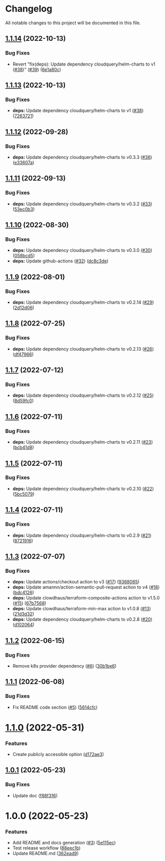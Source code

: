 # Changelog

All notable changes to this project will be documented in this file.

## [1.1.14](https://github.com/cloudquery/terraform-gcp-cloudquery/compare/v1.1.13...v1.1.14) (2022-10-13)


### Bug Fixes

* Revert "fix(deps): Update dependency cloudquery/helm-charts to v1 ([#38](https://github.com/cloudquery/terraform-gcp-cloudquery/issues/38))" ([#39](https://github.com/cloudquery/terraform-gcp-cloudquery/issues/39)) ([6e1a80c](https://github.com/cloudquery/terraform-gcp-cloudquery/commit/6e1a80cf1f92716bc93a252ae2b232e6f9b90afc))

## [1.1.13](https://github.com/cloudquery/terraform-gcp-cloudquery/compare/v1.1.12...v1.1.13) (2022-10-13)


### Bug Fixes

* **deps:** Update dependency cloudquery/helm-charts to v1 ([#38](https://github.com/cloudquery/terraform-gcp-cloudquery/issues/38)) ([7263721](https://github.com/cloudquery/terraform-gcp-cloudquery/commit/7263721f6a3e9b6121a273143ad6b940856ce259))

## [1.1.12](https://github.com/cloudquery/terraform-gcp-cloudquery/compare/v1.1.11...v1.1.12) (2022-09-28)


### Bug Fixes

* **deps:** Update dependency cloudquery/helm-charts to v0.3.3 ([#36](https://github.com/cloudquery/terraform-gcp-cloudquery/issues/36)) ([e33607a](https://github.com/cloudquery/terraform-gcp-cloudquery/commit/e33607ae25e8498fd668bb4a708e1603b6448701))

## [1.1.11](https://github.com/cloudquery/terraform-gcp-cloudquery/compare/v1.1.10...v1.1.11) (2022-09-13)


### Bug Fixes

* **deps:** Update dependency cloudquery/helm-charts to v0.3.2 ([#33](https://github.com/cloudquery/terraform-gcp-cloudquery/issues/33)) ([53ec0b3](https://github.com/cloudquery/terraform-gcp-cloudquery/commit/53ec0b384754f678ef4bcff9e265f0c1a79523ea))

## [1.1.10](https://github.com/cloudquery/terraform-gcp-cloudquery/compare/v1.1.9...v1.1.10) (2022-08-30)


### Bug Fixes

* **deps:** Update dependency cloudquery/helm-charts to v0.3.0 ([#30](https://github.com/cloudquery/terraform-gcp-cloudquery/issues/30)) ([058bcd5](https://github.com/cloudquery/terraform-gcp-cloudquery/commit/058bcd542c215ad5746d72bd7269456ab6b5e6a3))
* **deps:** Update github-actions ([#32](https://github.com/cloudquery/terraform-gcp-cloudquery/issues/32)) ([dc8c3de](https://github.com/cloudquery/terraform-gcp-cloudquery/commit/dc8c3de68cf590b0550aa0c79eff8f3fe7339952))

## [1.1.9](https://github.com/cloudquery/terraform-gcp-cloudquery/compare/v1.1.8...v1.1.9) (2022-08-01)


### Bug Fixes

* **deps:** Update dependency cloudquery/helm-charts to v0.2.14 ([#29](https://github.com/cloudquery/terraform-gcp-cloudquery/issues/29)) ([2d12d06](https://github.com/cloudquery/terraform-gcp-cloudquery/commit/2d12d06663ae5e48af6ef820c1019b90b60ca706))

## [1.1.8](https://github.com/cloudquery/terraform-gcp-cloudquery/compare/v1.1.7...v1.1.8) (2022-07-25)


### Bug Fixes

* **deps:** Update dependency cloudquery/helm-charts to v0.2.13 ([#26](https://github.com/cloudquery/terraform-gcp-cloudquery/issues/26)) ([df47966](https://github.com/cloudquery/terraform-gcp-cloudquery/commit/df479665534083626663cedae39a391eeed6cb18))

## [1.1.7](https://github.com/cloudquery/terraform-gcp-cloudquery/compare/v1.1.6...v1.1.7) (2022-07-12)


### Bug Fixes

* **deps:** Update dependency cloudquery/helm-charts to v0.2.12 ([#25](https://github.com/cloudquery/terraform-gcp-cloudquery/issues/25)) ([8d59fc0](https://github.com/cloudquery/terraform-gcp-cloudquery/commit/8d59fc0d5483a7ab9936436f49bf5b62776c2383))

## [1.1.6](https://github.com/cloudquery/terraform-gcp-cloudquery/compare/v1.1.5...v1.1.6) (2022-07-11)


### Bug Fixes

* **deps:** Update dependency cloudquery/helm-charts to v0.2.11 ([#23](https://github.com/cloudquery/terraform-gcp-cloudquery/issues/23)) ([bcb41d8](https://github.com/cloudquery/terraform-gcp-cloudquery/commit/bcb41d8d76fba67ab34f49a3e8d9b66fd780a38d))

## [1.1.5](https://github.com/cloudquery/terraform-gcp-cloudquery/compare/v1.1.4...v1.1.5) (2022-07-11)


### Bug Fixes

* **deps:** Update dependency cloudquery/helm-charts to v0.2.10 ([#22](https://github.com/cloudquery/terraform-gcp-cloudquery/issues/22)) ([5bc5079](https://github.com/cloudquery/terraform-gcp-cloudquery/commit/5bc50793c2ed090038a88dbf6e437d0115fc0768))

## [1.1.4](https://github.com/cloudquery/terraform-gcp-cloudquery/compare/v1.1.3...v1.1.4) (2022-07-11)


### Bug Fixes

* **deps:** Update dependency cloudquery/helm-charts to v0.2.9 ([#21](https://github.com/cloudquery/terraform-gcp-cloudquery/issues/21)) ([8721916](https://github.com/cloudquery/terraform-gcp-cloudquery/commit/87219165fc531e1ab89ec6fadb2afbe493efa49d))

## [1.1.3](https://github.com/cloudquery/terraform-gcp-cloudquery/compare/v1.1.2...v1.1.3) (2022-07-07)


### Bug Fixes

* **deps:** Update actions/checkout action to v3 ([#17](https://github.com/cloudquery/terraform-gcp-cloudquery/issues/17)) ([9368085](https://github.com/cloudquery/terraform-gcp-cloudquery/commit/93680850e932d3f400f3a9e28ea5f2c376de9110))
* **deps:** Update amannn/action-semantic-pull-request action to v4 ([#18](https://github.com/cloudquery/terraform-gcp-cloudquery/issues/18)) ([bdc4126](https://github.com/cloudquery/terraform-gcp-cloudquery/commit/bdc4126eb0506e6f0899adc7cfe089115bffe2cf))
* **deps:** Update clowdhaus/terraform-composite-actions action to v1.5.0 ([#15](https://github.com/cloudquery/terraform-gcp-cloudquery/issues/15)) ([67b7568](https://github.com/cloudquery/terraform-gcp-cloudquery/commit/67b7568c91f997c50a5e325b969265c19845a95b))
* **deps:** Update clowdhaus/terraform-min-max action to v1.0.8 ([#13](https://github.com/cloudquery/terraform-gcp-cloudquery/issues/13)) ([21d3d32](https://github.com/cloudquery/terraform-gcp-cloudquery/commit/21d3d329b1b1204b5af7641cfdfd9c5a089961e5))
* **deps:** Update dependency cloudquery/helm-charts to v0.2.8 ([#20](https://github.com/cloudquery/terraform-gcp-cloudquery/issues/20)) ([d102064](https://github.com/cloudquery/terraform-gcp-cloudquery/commit/d102064b9fe25840d85c7c3f5b3e296509018ba3))

## [1.1.2](https://github.com/cloudquery/terraform-gcp-cloudquery/compare/v1.1.1...v1.1.2) (2022-06-15)


### Bug Fixes

* Remove k8s provider dependency ([#6](https://github.com/cloudquery/terraform-gcp-cloudquery/issues/6)) ([30b1be6](https://github.com/cloudquery/terraform-gcp-cloudquery/commit/30b1be68e1872ba2fbe1c35ca0db28533894b631))

## [1.1.1](https://github.com/cloudquery/terraform-gcp-cloudquery/compare/v1.1.0...v1.1.1) (2022-06-08)


### Bug Fixes

* Fix README code section ([#5](https://github.com/cloudquery/terraform-gcp-cloudquery/issues/5)) ([5614cfc](https://github.com/cloudquery/terraform-gcp-cloudquery/commit/5614cfcfcfb033186cea6974d571e74d0c303069))

# [1.1.0](https://github.com/cloudquery/terraform-gcp-cloudquery/compare/v1.0.1...v1.1.0) (2022-05-31)


### Features

* Create publicly accessible option ([d172ae3](https://github.com/cloudquery/terraform-gcp-cloudquery/commit/d172ae3032f8b414ab4bc6a07adeb8ca19651e3d))

## [1.0.1](https://github.com/cloudquery/terraform-gcp-cloudquery/compare/v1.0.0...v1.0.1) (2022-05-23)


### Bug Fixes

* Update doc ([f88f316](https://github.com/cloudquery/terraform-gcp-cloudquery/commit/f88f316776b70e86149639f83f04d80edbac0ec1))

# 1.0.0 (2022-05-23)


### Features

* Add README and docs generation ([#3](https://github.com/cloudquery/terraform-gcp-cloudquery/issues/3)) ([5e115ec](https://github.com/cloudquery/terraform-gcp-cloudquery/commit/5e115ecc49a071fae4e0c694efcaf6821f56049f))
* Test release workflow ([88eec1b](https://github.com/cloudquery/terraform-gcp-cloudquery/commit/88eec1b250e6cb2ab741ac9708688ba7f730e5de))
* Update README.md ([362ead9](https://github.com/cloudquery/terraform-gcp-cloudquery/commit/362ead91e5b012b3ab3f250343ded003644d84c8))

